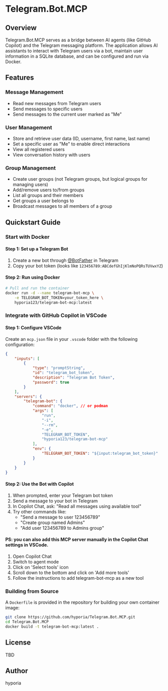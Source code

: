 # Telegram.Bot.MCP

## Overview

Telegram.Bot.MCP serves as a bridge between AI agents (like GitHub Copilot) and the Telegram messaging platform. The application allows AI assistants to interact with Telegram users via a bot, maintain user information in a SQLite database, and can be configured and run via Docker.

## Features

### Message Management

-   Read new messages from Telegram users
-   Send messages to specific users
-   Send messages to the current user marked as "Me"

### User Management

-   Store and retrieve user data (ID, username, first name, last name)
-   Set a specific user as "Me" to enable direct interactions
-   View all registered users
-   View conversation history with users

### Group Management

-   Create user groups (not Telegram groups, but logical groups for managing users)
-   Add/remove users to/from groups
-   List all groups and their members
-   Get groups a user belongs to
-   Broadcast messages to all members of a group

## Quickstart Guide

### Start with Docker

#### Step 1: Set up a Telegram Bot

1. Create a new bot through [@BotFather](https://t.me/botfather) in Telegram
2. Copy your bot token (looks like `123456789:ABCdefGhIjKlmNoPQRsTUVwxYZ`)

#### Step 2: Run using Docker

```bash
# Pull and run the container
docker run -d --name telegram-bot-mcp \
    -e TELEGRAM_BOT_TOKEN=your_token_here \
    hyporia123/telegram-bot-mcp:latest
```

### Integrate with GitHub Copilot in VSCode

#### Step 1: Configure VSCode

Create an `mcp.json` file in your `.vscode` folder with the following configuration:

```Json
{
    "inputs": [
        {
            "type": "promptString",
            "id": "telegram_bot_token",
            "description": "Telegram Bot Token",
            "password": true
        }
    ],
    "servers": {
        "telegram-bot": {
            "command": "docker", // or podman
            "args": [
                "run",
                "-i",
                "--rm",
                "-e",
                "TELEGRAM_BOT_TOKEN",
                "hyporia123/telegram-bot-mcp"
            ],
            "env": {
                "TELEGRAM_BOT_TOKEN": "${input:telegram_bot_token}"
            }
        }
    }
}
```

#### Step 2: Use the Bot with Copilot

1. When prompted, enter your Telegram bot token
2. Send a message to your bot in Telegram
3. In Copilot Chat, ask: "Read all messages using available tool"
4. Try other commands like:
    - "Send a message to user 123456789"
    - "Create group named Admins"
    - "Add user 123456789 to Admins group"

#### PS: you can also add this MCP server manually in the Copilot Chat settings in VSCode.

1. Open Copilot Chat
2. Switch to agent mode
3. Click on 'Select tools' icon
4. Scroll down to the bottom and click on 'Add more tools'
5. Follow the instructions to add telegram-bot-mcp as a new tool

### Building from Source

A `Dockerfile` is provided in the repository for building your own container image:

```bash
git clone https://github.com/hyporia/Telegram.Bot.MCP.git
cd Telegram.Bot.MCP
docker build -t telegram-bot-mcp:latest .
```

## License

TBD

## Author

hyporia
